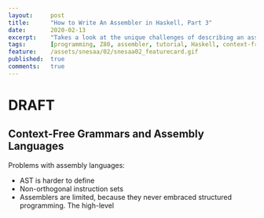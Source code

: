 ```yaml
---
layout:     post
title:      "How to Write An Assembler in Haskell, Part 3"
date:       2020-02-13
excerpt:    "Takes a look at the unique challenges of describing an assembly language as context-free grammar"
tags:       [programming, Z80, assembler, tutorial, Haskell, context-free grammar]
feature:    /assets/snesaa/02/snesaa02_featurecard.gif
published:  true
comments:   true
---
```

# DRAFT

## Context-Free Grammars and Assembly Languages

Problems with assembly languages:

* AST is harder to define
* Non-orthogonal instruction sets
* Assemblers are limited, because they never embraced structured programming. The high-level

[wyvern01]: https://cc65.github.io/doc/
[z80]: https://cc65.github.io/doc/
[6502]: https://cc65.github.io/doc/
[68k]: https://cc65.github.io/doc/
[6809]: https://cc65.github.io/doc/